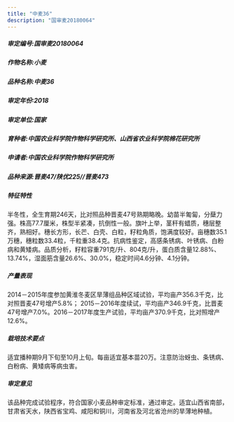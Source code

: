 ```yaml
---
title: "中麦36"
description: "国审麦20180064"
---
```

##### 审定编号:国审麦20180064

##### 作物名称:小麦

##### 品种名称:中麦36

##### 审定年份:2018

##### 审定单位:国家

##### 育种者:中国农业科学院作物科学研究所、山西省农业科学院棉花研究所

##### 申请者:中国农业科学院作物科学研究所

##### 品种来源:晋麦47/陕优225//晋麦473

##### 特征特性
半冬性，全生育期246天，比对照品种晋麦47号熟期略晚。幼苗半匍匐，分蘖力强。株高77.7厘米，株型半紧凑，抗倒性一般。旗叶上举，茎秆有蜡质，穗层整齐，熟相好。穗长方形，长芒、白壳、白粒，籽粒角质，饱满度较好。亩穗数35.1万穗，穗粒数33.4粒，千粒重38.4克。抗病性鉴定，高感条锈病、叶锈病、白粉病和黄矮病。品质分析，籽粒容重791克/升、804克/升，蛋白质含量12.88%、13.74%，湿面筋含量26.6%、30.0%，稳定时间4.6分钟、4.1分钟。

##### 产量表现
2014－2015年度参加黄淮冬麦区旱薄组品种区域试验，平均亩产356.3千克，比对照晋麦47号增产5.8%； 2015－2016年度续试，平均亩产346.9千克，比晋麦47号增产7.0%。2016－2017年度生产试验，平均亩产370.9千克，比对照增产12.6%。

##### 栽培技术要点
适宜播种期9月下旬至10月上旬。每亩适宜基本苗20万。注意防治蚜虫、条锈病、白粉病、黄矮病等病虫害。

##### 审定意见
该品种完成试验程序，符合国家小麦品种审定标准，通过审定。适宜山西省南部，甘肃省天水，陕西省宝鸡、咸阳和铜川，河南省及河北省沧州的旱薄地种植。
